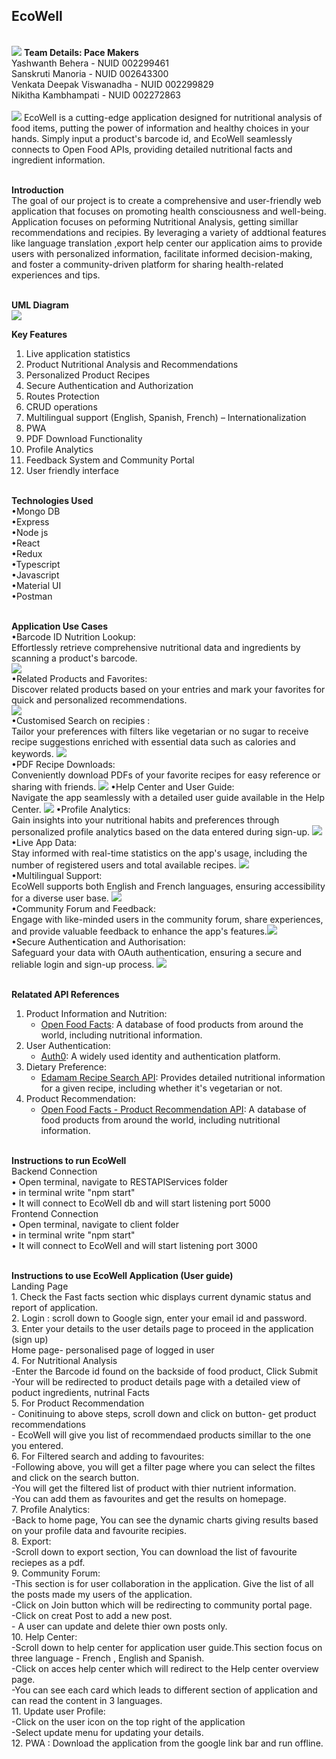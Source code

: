 <h2>EcoWell</h2><br>
<img src="docs/images/EcoWellLogo.png">
<b>Team Details: Pace Makers </b><br>
Yashwanth Behera - NUID 002299461 <br>
Sanskruti Manoria - NUID 002643300 <br>
Venkata Deepak Viswanadha - NUID 002299829 <br>
Nikitha Kambhampati - NUID 002272863 <br><br>

<img src="docs/images/Ecowell.png">
EcoWell is a cutting-edge application designed for nutritional analysis of food items, putting the power of information and healthy choices in your hands. Simply input a product's barcode id, and EcoWell seamlessly connects to Open Food APIs, providing detailed nutritional facts and ingredient information. <br><br>


<b>Introduction </b> <br>
The goal of our project is to create a comprehensive and user-friendly web application that focuses on promoting health consciousness and well-being. Application focuses on peforming Nutritional Analysis, getting simillar recommendations and recipies. By leveraging a variety of addtional features like language translation ,export help center our application aims to provide users with personalized information, facilitate informed decision-making, and foster a community-driven platform for sharing health-related experiences and tips. <br><br>

<b>UML Diagram</b><br>
<img src="docs/images/EcoWell_UML.jpg">
<br>

<b>Key Features</b> <br>
1. Live application statistics <br>
2. Product Nutritional Analysis and Recommendations <br>
3. Personalized Product Recipes <br>
4. Secure Authentication and Authorization <br>
5. Routes Protection <br>
6. CRUD operations <br>
7. Multilingual support (English, Spanish, French) – Internationalization <br>
8. PWA <br>
9. PDF Download Functionality <br>
10. Profile Analytics <br>
11. Feedback System and Community Portal <br>
12. User friendly interface <br><br>

<b>Technologies Used</b><br>
•Mongo DB<br>
•Express<br>
•Node js<br>
•React<br>
•Redux<br>
•Typescript<br>
•Javascript<br>
•Material UI<br>
•Postman<br><br>

<b>Application Use Cases</b> <br>
•Barcode ID Nutrition Lookup: <br>
Effortlessly retrieve comprehensive nutritional data and ingredients by scanning a product's barcode. <br>
<img src="docs/images/Homepage.png">
 <br>
•Related Products and Favorites:<br>
Discover related products based on your entries and mark your favorites for quick and personalized recommendations. <br>
<img src="docs/images/abc1.png"><br>
•Customised Search on recipies : <br>
Tailor your preferences with filters like vegetarian or no sugar to receive recipe suggestions enriched with essential data such as calories and keywords. 
<img src="docs/images/filter.png"><br> 
•PDF Recipe Downloads: <br>
Conveniently download PDFs of your favorite recipes for easy reference or sharing with friends.
<img src="docs/images/exportRecpie.png">
•Help Center and User Guide:<br>
Navigate the app seamlessly with a detailed user guide available in the Help Center.
<img src="docs/images/helpcenter.png">
•Profile Analytics:<br>
Gain insights into your nutritional habits and preferences through personalized profile analytics based on the data entered during sign-up.
<img src="docs/images/Analytics.png"><br>
•Live App Data:<br>
Stay informed with real-time statistics on the app's usage, including the number of registered users and total available recipes.
<img src="docs/images/FastfActs.png"><br>
•Multilingual Support:<br>
EcoWell supports both English and French languages, ensuring accessibility for a diverse user base.
<img src="docs/images/helpRecomm.png"><br>
•Community Forum and Feedback:<br>
Engage with like-minded users in the community forum, share experiences, and provide valuable feedback to enhance the app's features.<img src="docs/images/abcCom.png"><br>
•Secure Authentication and Authorisation:<br>
Safeguard your data with OAuth authentication, ensuring a secure and reliable login and sign-up process.
<img src="docs/images/login.png"><br><br>

<b>Relatated API References</b><br>
1. Product Information and Nutrition:<br>
    - [Open Food Facts](https://world.openfoodfacts.org/): A database of food products from around the world, including nutritional information.<br>
2. User Authentication:<br>
    - [Auth0](https://auth0.com/): A widely used identity and authentication platform.<br>
3. Dietary Preference:<br>
    - [Edamam Recipe Search API](https://developer.edamam.com/edamam-recipe-api): Provides detailed nutritional information for a given recipe, including whether it's vegetarian or not.<br>
4. Product Recommendation:<br>
    - [Open Food Facts - Product Recommendation API](https://world.openfoodfacts.org/): A database of food products from around the world, including nutritional information.<br><br>


<b>Instructions to run EcoWell</b> <br> 
Backend Connection <br>
• Open terminal, navigate to RESTAPIServices folder  <br>
• in terminal write "npm start" <br>
• It will connect to EcoWell db and will start listening port 5000 <br>
Frontend Connection <br>
• Open terminal, navigate to client folder  <br>
• in terminal write "npm start" <br>
• It will connect to EcoWell and will start listening port 3000 <br><br>

<b>Instructions to use EcoWell Application (User guide)</b><br>
Landing Page<br>
    1. Check the Fast facts section whic displays current dynamic status and report of application.<br>
    2. Login : scroll down to Google sign, enter your email id and password. <br>
    3. Enter your details to the user details page to proceed in the application (sign up)<br>
Home page- personalised page of logged in user<br>
    4. For Nutritional Analysis<br>
     -Enter the Barcode id found on the backside of food product, Click Submit<br>
     -Your will be redirected to product details page with a detailed view of poduct ingredients, nutrinal Facts <br>
    5. For Product Recommendation<br>
    - Conitinuing to above steps, scroll down and click on button- get product recommendations<br>
    - EcoWell will give you list of recommendaed products simillar to the one you entered.<br>
    6. For Filtered search and adding to favourites:<br>
    -Following above, you will get a filter page where you can select the filtes and click on the search button.<br>
    -You will get the filtered list of product with thier nutrient information. <br>
    -You can add them as favourites and get the results on homepage.<br>
    7. Profile Analytics: <br>
    -Back to home page, You can see the dynamic charts giving results based on your profile data and favourite recipies.<br>
    8. Export:<br>
    -Scroll down to export section, You can download the list of favourite reciepes as a pdf.<br>
    9. Community Forum:<br>
    -This section is for user collaboration in the application. Give the list of all the posts made my users of the application.<br>
    -Click on Join button which will be redirecting to community portal page.<br>
    -Click on creat Post to add a new post.<br>
    - A user can update and delete thier own posts only.<br>
    10. Help Center:<br>
    -Scroll down to help center for application user guide.This section focus on three language - French , English and Spanish.<br>
    -Click on acces help center which will redirect to the Help center overview page.<br>
    -You can see each card which leads to different section of application and can read the content in 3 languages.<br>
    11. Update user Profile:<br>
    -Click on the user icon on the top right of the application<br>
    -Select update menu for updating your details.<br>
    12. PWA : Download the application from the google link bar and run offline.<br><br>





  

    





